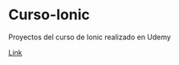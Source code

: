# Curso-Ionic
Proyectos del curso de Ionic realizado en Udemy

[Link](https://www.udemy.com/course/ionic-ios-android-pwa-appstore-playstore-push/)

